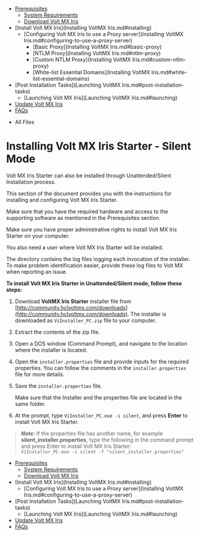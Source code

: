                                    

[](Prerequisites.md)

*   [Prerequisites](Prerequisites.md#prerequisites)
    *   [System Requirements](Prerequisites.md#system-requirements)
    *   [Download Volt MX Iris](Prerequisites.md#download)
*   [Install Volt MX Iris](Installing VoltMX Iris.md#installing)
    *   [Configuring Volt MX Iris to use a Proxy server](Installing VoltMX Iris.md#configuring-to-use-a-proxy-server)
        *   [Basic Proxy](Installing VoltMX Iris.md#basic-proxy)
        *   [NTLM Proxy](Installing VoltMX Iris.md#ntlm-proxy)
        *   [Custom NTLM Proxy](Installing VoltMX Iris.md#custom-ntlm-proxy)
        *   [White-list Essential Domains](Installing VoltMX Iris.md#white-list-essential-domains)
*   [Post Installation Tasks](Launching VoltMX Iris.md#post-installation-tasks)
    *   [Launching Volt MX Iris](Launching VoltMX Iris.md#launching)
*   [Update Volt MX Iris](Upgrade.md)
*   [FAQs](StudioInstallation_FAQs.md#appendix-frequently-asked-questions-faqs)

[](#)

*   All Files

Installing Volt MX Iris Starter - Silent Mode
================================================

Volt MX  Iris Starter can also be installed through Unattended/Silent Installation process.

This section of the document provides you with the instructions for installing and configuring Volt MX Iris Starter.

Make sure that you have the required hardware and access to the supporting software as mentioned in the Prerequisites section.

Make sure you have proper administrative rights to install Volt MX Iris Starter on your computer.

You also need a user where Volt MX Iris Starter will be installed.

The **<Install Location>** directory contains the log files logging each invocation of the installer. To make problem identification easier, provide these log files to Volt MX when reporting an issue.

**To install Volt MX Iris Starter in Unattended/Silent mode, follow these steps:**

1.  Download **VoltMX Iris Starter** installer file from [http://community.hclvoltmx.com/downloads](http://community.hclvoltmx.com/downloads). The installer is downloaded as `ViInstaller_PC.zip` file to your computer.
2.  Extract the contents of the zip file.
3.  Open a DOS window (Command Prompt), and navigate to the location where the installer is located.
4.  Open the `installer.properties` file and provide inputs for the required properties. You can follow the comments in the `installer.properties` file for more details.
5.  Save the `installer.properties` file.
    
    Make sure that the Installer and the properties file are located in the same folder.
    
6.  At the prompt, type `ViInstaller_PC.exe -i silent`, and press **Enter** to install Volt MX Iris Starter.

> **_Note:_** If the properties file has another name, for example **silent\_installer.properties**, type the following in the command prompt and press Enter to install Volt MX Iris Starter:  
`ViInstaller_PC.exe -i silent -f "silent_installer.properties"`

*   [Prerequisites](Prerequisites.md#prerequisites)
    *   [System Requirements](Prerequisites.md#system-requirements)
    *   [Download Volt MX Iris](Prerequisites.md#download)
*   [Install Volt MX Iris](Installing VoltMX Iris.md#installing)
    *   [Configuring Volt MX Iris to use a Proxy server](Installing VoltMX Iris.md#configuring-to-use-a-proxy-server)
*   [Post Installation Tasks](Launching VoltMX Iris.md#post-installation-tasks)
    *   [Launching Volt MX Iris](Launching VoltMX Iris.md#launching)
*   [Update Volt MX Iris](Upgrade.md)
*   [FAQs](StudioInstallation_FAQs.md#appendix-frequently-asked-questions-faqs)
